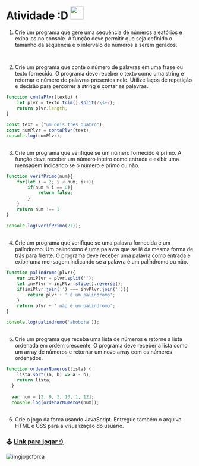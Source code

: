 # Atividade :D <img src="https://media3.giphy.com/media/yt0Z5nBGZFSjZL8EzO/giphy.gif?cid=ecf05e47fl5u4ix4u88xuhj8rnhsfjnuhps7zy4jx6i5oyrn&ep=v1_stickers_search&rid=giphy.gif&ct=s" width="35">

1. Crie um programa que gere uma sequência de números aleatórios e exiba-os no console. A função deve permitir que seja definido o tamanho da sequência e o intervalo de números a serem gerados.


```js

```
##
2. Crie um programa que conte o número de palavras em uma frase ou texto fornecido. O programa deve receber o texto como uma string e retornar o número de palavras presentes nele. Utilize laços de repetição e decisão para percorrer a string e contar as palavras.

```js
function contaPlvr(texto) {
    let plvr = texto.trim().split(/\s+/);
    return plvr.length;
}

const text = ("um dois tres quatro");
const numPlvr = contaPlvr(text);
console.log(numPlvr);
```
##
3. Crie um programa que verifique se um número fornecido é primo. A função deve receber um número inteiro como entrada e exibir uma mensagem indicando se o número é primo ou não.

```js
function verifPrimo(num){
    for(let i = 2; i < num; i++){
        if(num % i == 0){
            return false;
        }
    }
    return num !== 1
}

console.log(verifPrimo(27));
```
##
4. Crie um programa que verifique se uma palavra fornecida é um palíndromo. Um palíndromo é uma palavra que se lê da mesma forma de trás para frente. O programa deve receber uma palavra como entrada e exibir uma mensagem indicando se a palavra é um palíndromo ou não.

```js
function palindromo(plvr){
    var iniPlvr = plvr.split('');
    let invPlvr = iniPlvr.slice().reverse();
    if(iniPlvr.join('') === invPlvr.join('')){
        return plvr + ' é um palindromo';
    }
    return plvr + ' não é um palindromo';
}

console.log(palindromo('abobora'));
```
##
5. Crie um programa que receba uma lista de números e retorne a lista ordenada em ordem crescente. O programa deve receber a lista como um array de números e retornar um novo array com os números ordenados.

```js
function ordenarNumeros(lista) {
    lista.sort((a, b) => a - b);
    return lista;
  }
  
  var num = [2, 9, 3, 10, 1, 12];
  console.log(ordenarNumeros(num));
```
##
6. Crie o jogo da forca usando JavaScript. Entregue também o arquivo HTML e CSS para a visualização do usuário.

### 🕹 [Link para jogar :)](https://y-leandro.github.io/AtvMonitoria/atvforca/forca2/)

![imgjogoforca](https://github.com/y-leandro/AtvMonitoria/assets/102531267/e7b8bb13-3ba3-42eb-8f8d-14a7ee24fda3)

